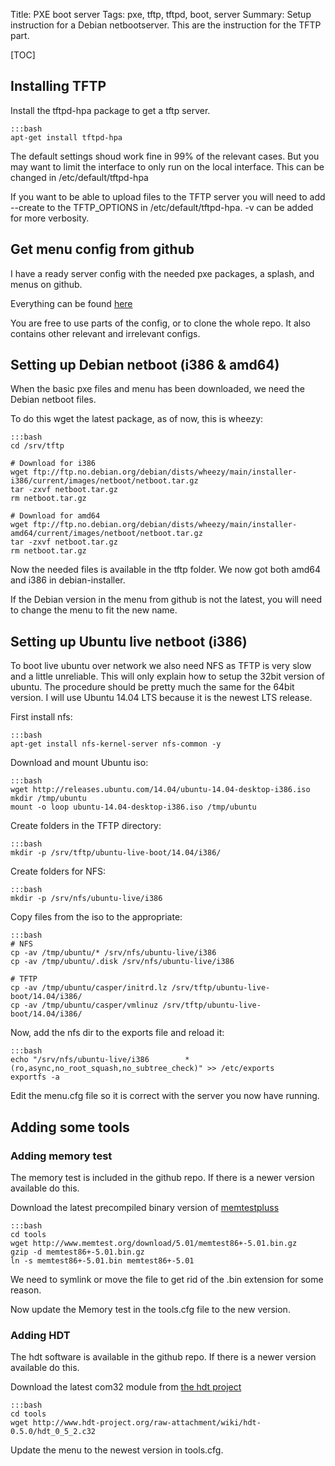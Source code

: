 Title: PXE boot server
Tags: pxe, tftp, tftpd, boot, server
Summary: Setup instruction for a Debian netbootserver. This are the instruction for the TFTP part.

[TOC]

## Installing TFTP

Install the tftpd-hpa package to get a tftp server.

    :::bash
    apt-get install tftpd-hpa

The default settings shoud work fine in 99% of the relevant cases. But you may want to limit the interface to only run on the local interface.
This can be changed in /etc/default/tftpd-hpa

If you want to be able to upload files to the TFTP server you will need to add --create to the TFTP_OPTIONS in /etc/default/tftpd-hpa. -v can be added for more verbosity.

## Get menu config from github
I have a ready server config with the needed pxe packages, a splash, and menus on github.

Everything can be found [here](https://github.com/dfektlan/server/tree/master/tftp)

You are free to use parts of the config, or to clone the whole repo. It also contains other relevant and irrelevant configs.

## Setting up Debian netboot (i386 & amd64)
When the basic pxe files and menu has been downloaded, we need the Debian netboot files. 

To do this wget the latest package, as of now, this is wheezy:

    :::bash
    cd /srv/tftp

    # Download for i386
    wget ftp://ftp.no.debian.org/debian/dists/wheezy/main/installer-i386/current/images/netboot/netboot.tar.gz
    tar -zxvf netboot.tar.gz
    rm netboot.tar.gz

    # Download for amd64
    wget ftp://ftp.no.debian.org/debian/dists/wheezy/main/installer-amd64/current/images/netboot/netboot.tar.gz
    tar -zxvf netboot.tar.gz
    rm netboot.tar.gz

Now the needed files is available in the tftp folder. We now got both amd64 and i386 in debian-installer.

If the Debian version in the menu from github is not the latest, you will need to change the menu to fit the new name.

## Setting up Ubuntu live netboot (i386)
To boot live ubuntu over network we also need NFS as TFTP is very slow and a little unreliable. 
This will only explain how to setup the 32bit version of ubuntu. The procedure should be pretty much the same for the 64bit version.
I will use Ubuntu 14.04 LTS because it is the newest LTS release.

First install nfs:

    :::bash
    apt-get install nfs-kernel-server nfs-common -y
    
Download and mount Ubuntu iso:
    
    :::bash
    wget http://releases.ubuntu.com/14.04/ubuntu-14.04-desktop-i386.iso
    mkdir /tmp/ubuntu
    mount -o loop ubuntu-14.04-desktop-i386.iso /tmp/ubuntu

Create folders in the TFTP directory:

    :::bash
    mkdir -p /srv/tftp/ubuntu-live-boot/14.04/i386/

Create folders for NFS:

    :::bash
    mkdir -p /srv/nfs/ubuntu-live/i386

Copy files from the iso to the appropriate:

    :::bash
    # NFS
    cp -av /tmp/ubuntu/* /srv/nfs/ubuntu-live/i386
    cp -av /tmp/ubuntu/.disk /srv/nfs/ubuntu-live/i386

    # TFTP
    cp -av /tmp/ubuntu/casper/initrd.lz /srv/tftp/ubuntu-live-boot/14.04/i386/
    cp -av /tmp/ubuntu/casper/vmlinuz /srv/tftp/ubuntu-live-boot/14.04/i386/

Now, add the nfs dir to the exports file and reload it:

    :::bash
    echo "/srv/nfs/ubuntu-live/i386        *(ro,async,no_root_squash,no_subtree_check)" >> /etc/exports
    exportfs -a

Edit the menu.cfg file so it is correct with the server you now have running.

## Adding some tools

### Adding memory test
The memory test is included in the github repo. If there is a newer version available do this.

Download the latest precompiled binary version of [memtestpluss](http://www.memtest.org/#downiso)

    :::bash
    cd tools
    wget http://www.memtest.org/download/5.01/memtest86+-5.01.bin.gz
    gzip -d memtest86+-5.01.bin.gz
    ln -s memtest86+-5.01.bin memtest86+-5.01

We need to symlink or move the file to get rid of the .bin extension for some reason.

Now update the Memory test in the tools.cfg file to the new version.

### Adding HDT
The hdt software is available in the github repo. If there is a newer version available do this.

Download the latest com32 module from [the hdt project](http://www.hdt-project.org)

    :::bash
    cd tools
    wget http://www.hdt-project.org/raw-attachment/wiki/hdt-0.5.0/hdt_0_5_2.c32

Update the menu to the newest version in tools.cfg.
